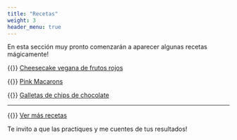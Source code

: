 ```yaml
---
title: "Recetas"
weight: 3
header_menu: true
---
```


En esta sección muy pronto comenzarán a aparecer algunas recetas mágicamente!

{{<icon class="fa fa-hand-o-right">}}&nbsp;[Cheesecake vegana de frutos rojos](recipes/cheesecake_vegana_frutos_rojos)

{{<icon class="fa fa-hand-o-right">}}&nbsp;[Pink Macarons](recipes/pink_macarons)

{{<icon class="fa fa-hand-o-right">}}&nbsp;[Galletas de chips de chocolate](recipes/galletas_chips_chocolate)

__________________________________________
{{<icon class="fa fa-hand-o-right">}}&nbsp;[Ver más recetas](recipes)

Te invito a que las practiques y me cuentes de tus resultados!






